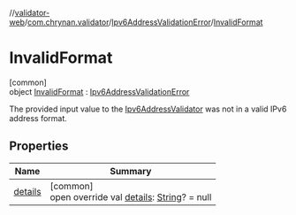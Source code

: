 //[validator-web](../../../../index.md)/[com.chrynan.validator](../../index.md)/[Ipv6AddressValidationError](../index.md)/[InvalidFormat](index.md)

# InvalidFormat

[common]\
object [InvalidFormat](index.md) : [Ipv6AddressValidationError](../index.md)

The provided input value to the [Ipv6AddressValidator](../../-ipv6-address-validator/index.md) was not in a valid IPv6 address format.

## Properties

| Name | Summary |
|---|---|
| [details](../details.md) | [common]<br>open override val [details](../details.md): [String](https://kotlinlang.org/api/latest/jvm/stdlib/kotlin/-string/index.html)? = null |
